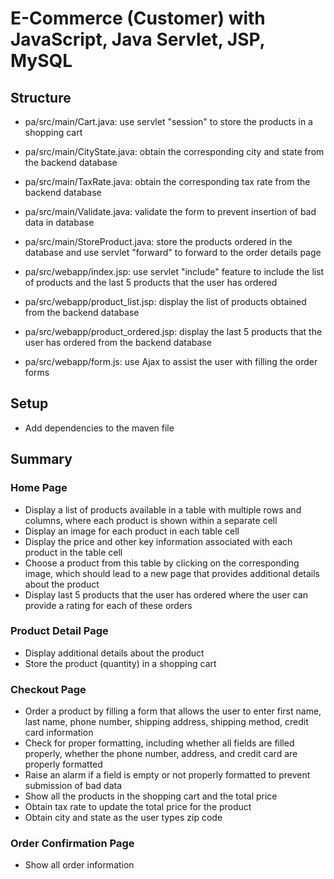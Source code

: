 # E-Commerce (Customer) with JavaScript, Java Servlet, JSP, MySQL

## Structure
- pa/src/main/Cart.java: use servlet "session" to store the products in a shopping cart
- pa/src/main/CityState.java: obtain the corresponding city and state from the backend database
- pa/src/main/TaxRate.java: obtain the corresponding tax rate from the backend database
- pa/src/main/Validate.java: validate the form to prevent insertion of bad data in database
- pa/src/main/StoreProduct.java: store the products ordered in the database and use servlet "forward" to forward to the order details page

- pa/src/webapp/index.jsp: use servlet "include" feature to include the list of products and the last 5 products that the user has ordered
- pa/src/webapp/product_list.jsp: display the list of products obtained from the backend database
- pa/src/webapp/product_ordered.jsp: display the last 5 products that the user has ordered from the backend database
- pa/src/webapp/form.js: use Ajax to assist the user with filling the order forms

## Setup
- Add dependencies to the maven file

## Summary
### Home Page
- Display a list of products available in a table with multiple rows and columns, where each product is shown within a separate cell
- Display an image for each product in each table cell
- Display the price and other key information associated with each product in the table cell
- Choose a product from this table by clicking on the corresponding image, which should lead to a new page that provides additional details about the product
- Display last 5 products that the user has ordered where the user can provide a rating for each of these orders

### Product Detail Page
- Display additional details about the product 
- Store the product (quantity) in a shopping cart

### Checkout Page
- Order a product by filling a form that allows the user to enter first name, last name, phone number, shipping address, shipping method, credit card information
- Check for proper formatting, including whether all fields are filled properly, whether the phone number, address, and credit card are properly formatted 
- Raise an alarm if a field is empty or not properly formatted to prevent submission of bad data
- Show all the products in the shopping cart and the total price
- Obtain tax rate to update the total price for the product 
- Obtain city and state as the user types zip code

### Order Confirmation Page
- Show all order information
